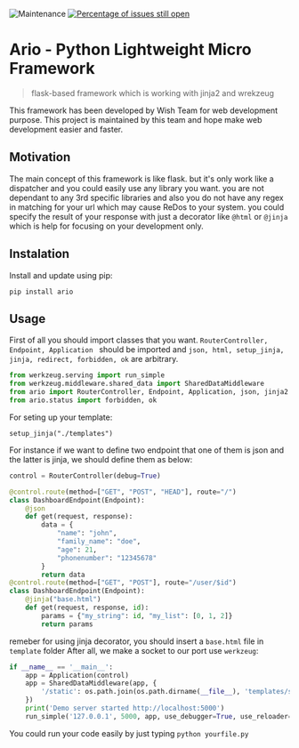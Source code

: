 ![Maintenance](https://img.shields.io/badge/Maintained%3F-yes-green.svg) [![Percentage of issues still open](http://isitmaintained.com/badge/open/Naereen/badges.svg)](http://isitmaintained.com/project/Naereen/badges "Percentage of issues still open")

# Ario - Python Lightweight Micro Framework
 > flask-based framework which is working with jinja2 and wrekzeug

This framework has been developed by Wish Team for web development purpose. This project is maintained by this team and hope make web development easier and faster.

## Motivation

The main concept of this framework is like flask. but it's only work like a dispatcher and you could easily use any library you want. you are not dependant to any 3rd specific libraries and also you do not have any regex in matching for your url which may cause ReDos to your system. you could specify the result of your response with just a decorator like ```@html``` or ```@jinja``` which is help for focusing on your development only.

## Instalation
Install and update using pip:

```
pip install ario
```

## Usage
First of all you should import classes that you want. ```RouterController, Endpoint, Application ``` should be imported and ```json, html, setup_jinja, jinja, redirect, forbidden, ok``` are arbitrary. 

```python
from werkzeug.serving import run_simple
from werkzeug.middleware.shared_data import SharedDataMiddleware
from ario import RouterController, Endpoint, Application, json, jinja2
from ario.status import forbidden, ok
```
For seting up your template:
```
setup_jinja("./templates")
```
For instance if we want to define two endpoint that one of them is json and the latter is jinja, we should define them as below:
```python
control = RouterController(debug=True)

@control.route(method=["GET", "POST", "HEAD"], route="/")
class DashboardEndpoint(Endpoint):
    @json
    def get(request, response):
        data = {
            "name": "john",
            "family_name": "doe",
            "age": 21,
            "phonenumber": "12345678"
        }
        return data
@control.route(method=["GET", "POST"], route="/user/$id")
class DashboardEndpoint(Endpoint):
    @jinja("base.html")
    def get(request, response, id):
        params = {"my_string": id, "my_list": [0, 1, 2]}
        return params
```
remeber for using jinja decorator, you should insert a ```base.html``` file in ```template``` folder
After all, we make a socket to our port use ```werkzeug```:
```python
if __name__ == '__main__':
    app = Application(control)
    app = SharedDataMiddleware(app, {
        '/static': os.path.join(os.path.dirname(__file__), 'templates/static')
    })
    print('Demo server started http://localhost:5000')
    run_simple('127.0.0.1', 5000, app, use_debugger=True, use_reloader=True)
```
You could run your code easily by just typing ```python yourfile.py```

